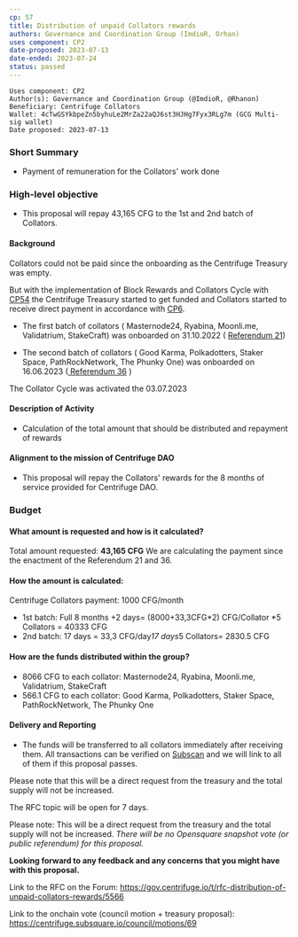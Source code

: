 ```yaml
---
cp: 57
title: Distribution of unpaid Collators rewards 
authors: Governance and Coordination Group (ImdioR, Orhan)
uses component: CP2
date-proposed: 2023-07-13
date-ended: 2023-07-24
status: passed
---
```


```
Uses component: CP2
Author(s): Governance and Coordination Group (@ImdioR, @Rhanon)
Beneficiary: Centrifuge Collators
Wallet: 4cTwGSYkbpeZn5byhuLe2MrZa22aQJ6st3HJHg7Fyx3RLg7m (GCG Multi-sig wallet)
Date proposed: 2023-07-13
```
### Short Summary

- Payment of remuneration for the Collators' work done

### High-level objective

- This proposal will repay 43,165 CFG to the 1st and 2nd batch of Collators.

#### Background

Collators could not be paid since the onboarding as the Centrifuge Treasury was empty.

But with the implementation of Block Rewards and Collators Cycle with [CP54](https://gov.centrifuge.io/t/cp54-runtime-upgrade-1019/5533/2) the Centrifuge Treasury started to get funded and Collators started to receive direct payment in accordance with [CP6](https://github.com/centrifuge/cps/blob/main/cps/CP6.md).

- The first batch of collators ( Masternode24, Ryabina, Moonli.me, Validatrium, StakeCraft) was onboarded on 31.10.2022 ( [Referendum 21](https://centrifuge.subscan.io/referenda/21?tab=timeline))

- The second batch of collators ( Good Karma, Polkadotters, Staker Space, PathRockNetwork, The Phunky One) was onboarded on 16.06.2023 ([ Referendum 36](https://centrifuge.subscan.io/referenda/36) )

The Collator Cycle was activated the 03.07.2023

#### Description of Activity

- Calculation of the total amount that should be distributed and repayment of rewards

#### Alignment to the mission of Centrifuge DAO

- This proposal will repay the Collators' rewards for the 8 months of service provided for Centrifuge DAO.

### Budget

#### What amount is requested and how is it calculated?

Total amount requested: **43,165 CFG**
We are calculating the payment since the enactment of the Referendum 21 and 36.

#### How the amount is calculated:

Centrifuge Collators payment: 1000 CFG/month

* 1st batch: Full 8 months +2 days= (8000+33,3CFG*2) CFG/Collator *5 Collators = 40333 CFG
* 2nd batch: 17 days = 33,3 CFG/day*17 days*5 Collators= 2830.5 CFG


#### How are the funds distributed within the group?

* 8066 CFG to each collator: Masternode24, Ryabina, Moonli.me, Validatrium, StakeCraft
* 566.1 CFG to each collator: Good Karma, Polkadotters, Staker Space, PathRockNetwork, The Phunky One

#### Delivery and Reporting

- The funds will be transferred to all collators immediately after receiving them. All transactions can be verified on [Subscan](https://centrifuge.subscan.io/account/4cTwGSYkbpeZn5byhuLe2MrZa22aQJ6st3HJHg7Fyx3RLg7m?tab=transfer) and we will link to all of them if this proposal passes.


Please note that this will be a direct request from the treasury and the total supply will not be increased.

The RFC topic will be open for 7 days.

Please note:
This will be a direct request from the treasury and the total supply will not be increased.
*There will be no Opensquare snapshot vote (or public referendum) for this proposal.*

**Looking forward to any feedback and any concerns that you might have with this proposal.**

Link to the RFC on the Forum: https://gov.centrifuge.io/t/rfc-distribution-of-unpaid-collators-rewards/5566

Link to the onchain vote (council motion + treasury proposal): https://centrifuge.subsquare.io/council/motions/69


